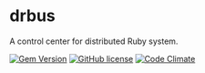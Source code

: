 # drbus

A control center for distributed Ruby system.

[![Gem Version](https://badge.fury.io/rb/drbus.svg)](http://badge.fury.io/rb/drbus)
[![GitHub license](https://img.shields.io/badge/license-LGPLv3-orange.svg?style=flat)](https://raw.githubusercontent.com/shikhalev/drbus/master/LICENSE)
[![Code Climate](https://codeclimate.com/github/shikhalev/drbus/badges/gpa.svg)](https://codeclimate.com/github/shikhalev/drbus)


